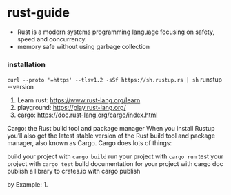 # rust-guide
- Rust is a modern systems programming language focusing on safety, speed and concurrency.
- memory safe without using garbage collection
### installation
`curl --proto '=https' --tlsv1.2 -sSf https://sh.rustup.rs | sh`
runstup --version

1. Learn rust: https://www.rust-lang.org/learn 
2. playground: https://play.rust-lang.org/ 
3. cargo: https://doc.rust-lang.org/cargo/index.html 

Cargo: the Rust build tool and package manager
When you install Rustup you’ll also get the latest stable version of the Rust build tool and package manager, also known as Cargo. Cargo does lots of things:

build your project with `cargo build`
run your project with `cargo run`
test your project with `cargo test`
build documentation for your project with cargo doc
publish a library to crates.io with cargo publish



by Example:
1. 
